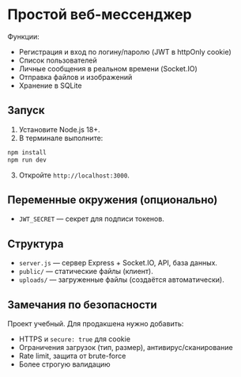 # Простой веб-мессенджер

Функции:
- Регистрация и вход по логину/паролю (JWT в httpOnly cookie)
- Список пользователей
- Личные сообщения в реальном времени (Socket.IO)
- Отправка файлов и изображений
- Хранение в SQLite

## Запуск
1. Установите Node.js 18+.
2. В терминале выполните:
```bash
npm install
npm run dev
```
3. Откройте `http://localhost:3000`.

## Переменные окружения (опционально)
- `JWT_SECRET` — секрет для подписи токенов.

## Структура
- `server.js` — сервер Express + Socket.IO, API, база данных.
- `public/` — статические файлы (клиент).
- `uploads/` — загруженные файлы (создаётся автоматически).

## Замечания по безопасности
Проект учебный. Для продакшена нужно добавить:
- HTTPS и `secure: true` для cookie
- Ограничения загрузок (тип, размер), антивирус/сканирование
- Rate limit, защита от brute-force
- Более строгую валидацию 